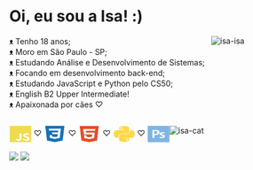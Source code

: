 <div>
  <h1> Oi, eu sou a Isa! :) </h1>
</div>

<div>
  <img align="right" alt="isa-isa" height="140" width="140" src="https://media.giphy.com/media/u8xUn2o99GBjP0zofa/giphy.gif?cid=790b7611fde6fb0d85e72337d25deee51b7529f9ab09f2c7&rid=giphy.gif&ct=g">
</div>

<div>
   <a> ᴥ Tenho 18 anos; </a> <br>
   <a> ᴥ Moro em São Paulo - SP; </a> <br>
  <a> ᴥ Estudando Análise e Desenvolvimento de Sistemas; </a> <br>
  <a> ᴥ Focando em desenvolvimento back-end; </a> <br>
  <a> ᴥ Estudando JavaScript e Python pelo CS50; </a> <br>
  <a> ᴥ English B2 Upper Intermediate! </a> <br>
  <a> ᴥ Apaixonada por cães ♡ </a>
</div> 

  ##

<div style="display: inline_block; width: max-content;">
  <a href="https://github.com/isamarques"><img align="center" alt="isa-js" height="30" width="40" href="github.com/isamarques" src="https://raw.githubusercontent.com/devicons/devicon/master/icons/javascript/javascript-plain.svg"></a> <a>♡</a>
  <a href="https://github.com/isamarques"><img align="center" alt="isa-css" height="30" width="40" src="https://raw.githubusercontent.com/devicons/devicon/00f02ef57fb7601fd1ddcc2fe6fe670fef3ae3e4/icons/css3/css3-plain.svg"></a> <a>♡</a>
  <a href="https://github.com/isamarques"><img align="center" alt="isa-html" height="30" width="40" src="https://raw.githubusercontent.com/devicons/devicon/00f02ef57fb7601fd1ddcc2fe6fe670fef3ae3e4/icons/html5/html5-plain.svg"></a> <a>♡</a>
  <a href="https://github.com/isamarques"><img align="center" alt="isa-python" height="30" width="40" src="https://raw.githubusercontent.com/devicons/devicon/00f02ef57fb7601fd1ddcc2fe6fe670fef3ae3e4/icons/python/python-plain.svg"></a> <a>♡</a>
  <a href="https://github.com/isamarques"><img align="center" alt="isa-ps" height="30" width="40" src="https://raw.githubusercontent.com/devicons/devicon/00f02ef57fb7601fd1ddcc2fe6fe670fef3ae3e4/icons/photoshop/photoshop-plain.svg">
  <a href="https://github.com/isamarques"><img align="right" alt="isa-cat" height="100" width="100" src="https://i.pinimg.com/originals/48/5e/83/485e83ad5709e90ba5a0cffccb717e08.gif">
</div>
 
 <br>
 
 <div style="display: inline_block; align: right;"> 
  <a href="mailto:contatoisamarquess@gmail.com"><img src="https://img.shields.io/badge/Gmail-D14836?style=for-the-badge&logo=gmail&logoColor=white" target="_blank"></a>
  <a href="https://www.linkedin.com/in/isabela-marques-666348215/" target="_blank"><img src="https://img.shields.io/badge/-LinkedIn-%230077B5?style=for-the-badge&logo=linkedin&logoColor=white" target="_blank"></a>
</div>
